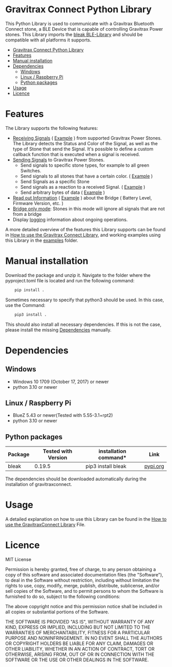 # Gravitrax Connect Python Library

This Python Library is used to communicate with a Gravitrax Bluetooth Connect stone, a BLE Device that is capable of controlling Gravitrax Power stones. This Library imports the [bleak BLE-Library](https://github.com/hbldh/bleak) and should be compatible with all platforms it supports.

- [Gravitrax Connect Python Library](#gravitrax-connect-python-library)
- [Features](#features)
- [Manual installation](#manual-installation)
- [Dependencies](#dependencies)
  - [Windows](#windows)
  - [Linux / Raspberry Pi](#linux--raspberry-pi)
  - [Python packages](#python-packages)
- [Usage](#usage)
- [Licence](#licence)

# Features
The Library supports the following features:

- [Receiving Signals](./docs/How%20to%20use%20the%20GravitraxConnect%20Library.md#notifications) ( [Example](./examples/example_notification.py) ) from supported Gravitrax Power Stones. The Library detects the Status and Color of the Signal, as well as the type of Stone that send the Signal. It's possible to define a custom callback function that is executed when a signal is received. 
- [Sending Signals](./docs/How%20to%20use%20the%20GravitraxConnect%20Library.md#sending-signals) to Gravitrax Power Stones. 
    - Send signals to specific stone types, for example to all green Switches.
    - Send signals to all stones that have a certain color. ( [Example](./examples/example_signals.py) )
    - Send Signals as a specific Stone
    - Send signals as a reaction to a received Signal. ( [Example](./examples/example_signal_repeater.py) )
    - Send arbitrary bytes of data ( [Example](./examples/example_send_bytes.py) )
- [Read out Information](./docs/How%20to%20use%20the%20GravitraxConnect%20Library.md#getting-information-about-the-bridge) ( [Example](./examples/example_bridge_infos.py) ) about the Bridge ( Battery Level, Firmware Version, etc. )
- [Bridge only mode](./docs/How%20to%20use%20the%20GravitraxConnect%20Library.md#bridge-mode): Stones in this mode will ignore all signals that are not from a bridge
- Display [logging](./docs/How%20to%20use%20the%20GravitraxConnect%20Library.md#logging) information about ongoing operations.

A more detailed overview of the features this Library supports can be found in [How to use the Gravitrax Connect Library](./docs/How%20to%20use%20the%20GravitraxConnect%20Library.md), and working examples using this Library in the [examples](./examples/) folder.

# Manual installation 

Download the package and unzip it. Navigate to the folder where the pyproject.toml file is located and run the following command:
```bash
    pip install .
```
Sometimes necessary to specify that python3 should be used. In this case, use the Command:
```bash
    pip3 install .
```
This should also install all necessary dependencies. If this is not the case, please install the missing [Dependencies](#python-packages) manually.

# Dependencies

## Windows
- Windows 10 1709 (October 17, 2017) or newer
- python 3.10 or newer

## Linux / Raspberry Pi
- BlueZ 5.43 or newer(Tested with 5.55-3.1+rpt2)
- python 3.10 or newer

## Python packages
|Package|Tested with Version|installation command*|Link|
|---|---|---|---|
|bleak|0.19.5|pip3 install bleak|[pypi.org](https://pypi.org/project/bleak/)|


The dependencies should be downloaded automatically during the installation of gravitraxconnect.    

# Usage

A detailed explanation on how to use this Library can be found in the [How to use the GravitraxConnect Library](Docs/How%20to%20use%20the%20GravitraxConnect%20Library.md) File.

# Licence
MIT License

Permission is hereby granted, free of charge, to any person obtaining a copy of this software and associated documentation files (the "Software"), to deal in the Software without restriction, including without limitation the rights to use, copy, modify, merge, publish, distribute, sublicense, and/or sell copies of the Software, and to permit persons to whom the Software is furnished to do so, subject to the following conditions:

The above copyright notice and this permission notice shall be included in all copies or substantial portions of the Software.

THE SOFTWARE IS PROVIDED "AS IS", WITHOUT WARRANTY OF ANY KIND, EXPRESS OR IMPLIED, INCLUDING BUT NOT LIMITED TO THE WARRANTIES OF MERCHANTABILITY, FITNESS FOR A PARTICULAR PURPOSE AND NONINFRINGEMENT. IN NO EVENT SHALL THE AUTHORS OR COPYRIGHT HOLDERS BE LIABLE FOR ANY CLAIM, DAMAGES OR OTHER LIABILITY, WHETHER IN AN ACTION OF CONTRACT, TORT OR OTHERWISE, ARISING FROM, OUT OF OR IN CONNECTION WITH THE SOFTWARE OR THE USE OR OTHER DEALINGS IN THE SOFTWARE.